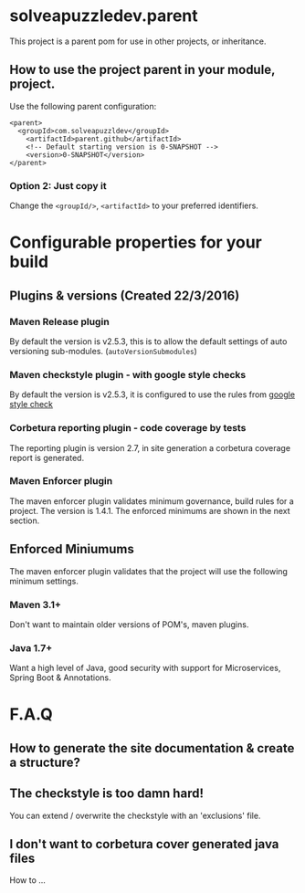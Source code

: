 # solveapuzzledev.parent

This project is a parent pom for use in other projects, or inheritance.

## How to use the project parent in your module, project.

Use the following parent configuration:

```
<parent>
  <groupId>com.solveapuzzldev</groupId>
    <artifactId>parent.github</artifactId>
    <!-- Default starting version is 0-SNAPSHOT -->
    <version>0-SNAPSHOT</version>
</parent>
```

### Option 2:  Just copy it 

Change the `<groupId/>`, `<artifactId>` to your preferred identifiers. 



# Configurable properties for your build

## Plugins & versions (Created 22/3/2016)

### Maven Release plugin

By default the version is v2.5.3, this is to allow the default settings
of auto versioning sub-modules. (`autoVersionSubmodules`)

### Maven checkstyle plugin - with google style checks

By default the version is v2.5.3, it is configured to use the rules from
[google style check](http://checkstyle.sourceforge.net/google_style.html)

### Corbetura reporting plugin - code coverage by tests

The reporting plugin is version 2.7, in site generation a corbetura coverage report is generated.

### Maven Enforcer plugin

The maven enforcer plugin validates minimum governance, build rules for a project. The version is 1.4.1.
The enforced minimums are shown in the next section.

## Enforced Miniumums

The maven enforcer plugin validates that the project will use the following minimum settings.

### Maven 3.1+

Don't want to maintain older versions of POM's, maven plugins.

### Java 1.7+

Want a high level of Java, good security with support for Microservices, Spring Boot & Annotations.

# F.A.Q

## How to generate the site documentation & create a structure?

## The checkstyle is too damn hard!

You can extend / overwrite the checkstyle with an 'exclusions' file.

## I don't want to corbetura cover generated java files

How to ...

